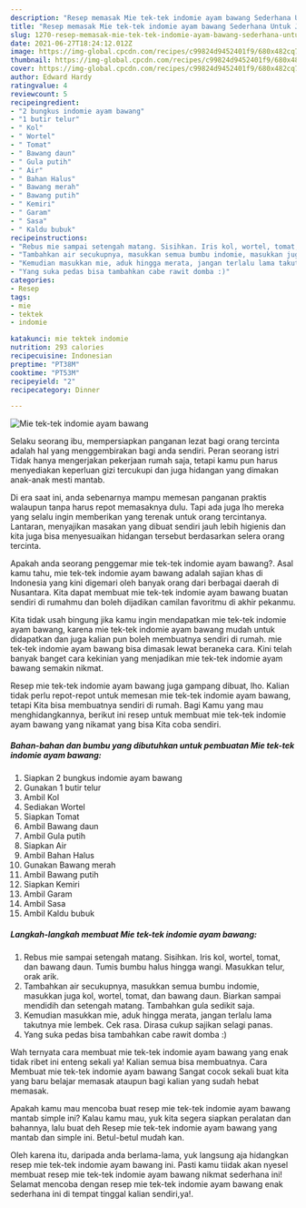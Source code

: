 ```yaml
---
description: "Resep memasak Mie tek-tek indomie ayam bawang Sederhana Untuk Jualan"
title: "Resep memasak Mie tek-tek indomie ayam bawang Sederhana Untuk Jualan"
slug: 1270-resep-memasak-mie-tek-tek-indomie-ayam-bawang-sederhana-untuk-jualan
date: 2021-06-27T18:24:12.012Z
image: https://img-global.cpcdn.com/recipes/c99824d9452401f9/680x482cq70/mie-tek-tek-indomie-ayam-bawang-foto-resep-utama.jpg
thumbnail: https://img-global.cpcdn.com/recipes/c99824d9452401f9/680x482cq70/mie-tek-tek-indomie-ayam-bawang-foto-resep-utama.jpg
cover: https://img-global.cpcdn.com/recipes/c99824d9452401f9/680x482cq70/mie-tek-tek-indomie-ayam-bawang-foto-resep-utama.jpg
author: Edward Hardy
ratingvalue: 4
reviewcount: 5
recipeingredient:
- "2 bungkus indomie ayam bawang"
- "1 butir telur"
- " Kol"
- " Wortel"
- " Tomat"
- " Bawang daun"
- " Gula putih"
- " Air"
- " Bahan Halus"
- " Bawang merah"
- " Bawang putih"
- " Kemiri"
- " Garam"
- " Sasa"
- " Kaldu bubuk"
recipeinstructions:
- "Rebus mie sampai setengah matang. Sisihkan. Iris kol, wortel, tomat, dan bawang daun. Tumis bumbu halus hingga wangi. Masukkan telur, orak arik."
- "Tambahkan air secukupnya, masukkan semua bumbu indomie, masukkan juga kol, wortel, tomat, dan bawang daun. Biarkan sampai mendidih dan setengah matang. Tambahkan gula sedikit saja."
- "Kemudian masukkan mie, aduk hingga merata, jangan terlalu lama takutnya mie lembek. Cek rasa. Dirasa cukup sajikan selagi panas."
- "Yang suka pedas bisa tambahkan cabe rawit domba :)"
categories:
- Resep
tags:
- mie
- tektek
- indomie

katakunci: mie tektek indomie 
nutrition: 293 calories
recipecuisine: Indonesian
preptime: "PT38M"
cooktime: "PT53M"
recipeyield: "2"
recipecategory: Dinner

---
```



![Mie tek-tek indomie ayam bawang](https://img-global.cpcdn.com/recipes/c99824d9452401f9/680x482cq70/mie-tek-tek-indomie-ayam-bawang-foto-resep-utama.jpg)

Selaku seorang ibu, mempersiapkan panganan lezat bagi orang tercinta adalah hal yang menggembirakan bagi anda sendiri. Peran seorang istri Tidak hanya mengerjakan pekerjaan rumah saja, tetapi kamu pun harus menyediakan keperluan gizi tercukupi dan juga hidangan yang dimakan anak-anak mesti mantab.

Di era  saat ini, anda sebenarnya mampu memesan panganan praktis walaupun tanpa harus repot memasaknya dulu. Tapi ada juga lho mereka yang selalu ingin memberikan yang terenak untuk orang tercintanya. Lantaran, menyajikan masakan yang dibuat sendiri jauh lebih higienis dan kita juga bisa menyesuaikan hidangan tersebut berdasarkan selera orang tercinta. 



Apakah anda seorang penggemar mie tek-tek indomie ayam bawang?. Asal kamu tahu, mie tek-tek indomie ayam bawang adalah sajian khas di Indonesia yang kini digemari oleh banyak orang dari berbagai daerah di Nusantara. Kita dapat membuat mie tek-tek indomie ayam bawang buatan sendiri di rumahmu dan boleh dijadikan camilan favoritmu di akhir pekanmu.

Kita tidak usah bingung jika kamu ingin mendapatkan mie tek-tek indomie ayam bawang, karena mie tek-tek indomie ayam bawang mudah untuk didapatkan dan juga kalian pun boleh membuatnya sendiri di rumah. mie tek-tek indomie ayam bawang bisa dimasak lewat beraneka cara. Kini telah banyak banget cara kekinian yang menjadikan mie tek-tek indomie ayam bawang semakin nikmat.

Resep mie tek-tek indomie ayam bawang juga gampang dibuat, lho. Kalian tidak perlu repot-repot untuk memesan mie tek-tek indomie ayam bawang, tetapi Kita bisa membuatnya sendiri di rumah. Bagi Kamu yang mau menghidangkannya, berikut ini resep untuk membuat mie tek-tek indomie ayam bawang yang nikamat yang bisa Kita coba sendiri.

<!--inarticleads1-->

##### Bahan-bahan dan bumbu yang dibutuhkan untuk pembuatan Mie tek-tek indomie ayam bawang:

1. Siapkan 2 bungkus indomie ayam bawang
1. Gunakan 1 butir telur
1. Ambil  Kol
1. Sediakan  Wortel
1. Siapkan  Tomat
1. Ambil  Bawang daun
1. Ambil  Gula putih
1. Siapkan  Air
1. Ambil  Bahan Halus
1. Gunakan  Bawang merah
1. Ambil  Bawang putih
1. Siapkan  Kemiri
1. Ambil  Garam
1. Ambil  Sasa
1. Ambil  Kaldu bubuk




<!--inarticleads2-->

##### Langkah-langkah membuat Mie tek-tek indomie ayam bawang:

1. Rebus mie sampai setengah matang. Sisihkan. Iris kol, wortel, tomat, dan bawang daun. Tumis bumbu halus hingga wangi. Masukkan telur, orak arik.
1. Tambahkan air secukupnya, masukkan semua bumbu indomie, masukkan juga kol, wortel, tomat, dan bawang daun. Biarkan sampai mendidih dan setengah matang. Tambahkan gula sedikit saja.
1. Kemudian masukkan mie, aduk hingga merata, jangan terlalu lama takutnya mie lembek. Cek rasa. Dirasa cukup sajikan selagi panas.
1. Yang suka pedas bisa tambahkan cabe rawit domba :)




Wah ternyata cara membuat mie tek-tek indomie ayam bawang yang enak tidak ribet ini enteng sekali ya! Kalian semua bisa membuatnya. Cara Membuat mie tek-tek indomie ayam bawang Sangat cocok sekali buat kita yang baru belajar memasak ataupun bagi kalian yang sudah hebat memasak.

Apakah kamu mau mencoba buat resep mie tek-tek indomie ayam bawang mantab simple ini? Kalau kamu mau, yuk kita segera siapkan peralatan dan bahannya, lalu buat deh Resep mie tek-tek indomie ayam bawang yang mantab dan simple ini. Betul-betul mudah kan. 

Oleh karena itu, daripada anda berlama-lama, yuk langsung aja hidangkan resep mie tek-tek indomie ayam bawang ini. Pasti kamu tiidak akan nyesel membuat resep mie tek-tek indomie ayam bawang nikmat sederhana ini! Selamat mencoba dengan resep mie tek-tek indomie ayam bawang enak sederhana ini di tempat tinggal kalian sendiri,ya!.

